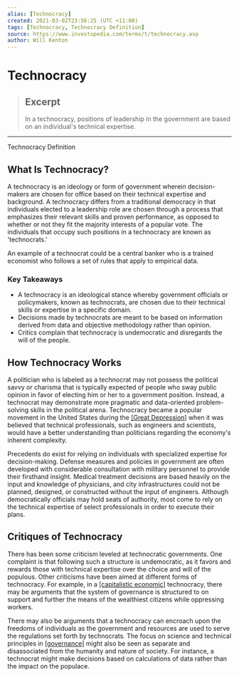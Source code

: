 ```yaml
---
alias: [Technocracy]
created: 2021-03-02T23:56:25 (UTC +11:00)
tags: [Technocracy, Technocracy Definition]
source: https://www.investopedia.com/terms/t/technocracy.asp
author: Will Kenton
---
```


# Technocracy

> ## Excerpt
> In a technocracy, positions of leadership in the government are based on an individual's technical expertise.

---

Technocracy Definition
## What Is Technocracy?

A technocracy is an ideology or form of government wherein decision-makers are chosen for office based on their technical expertise and background. A technocracy differs from a traditional democracy in that individuals elected to a leadership role are chosen through a process that emphasizes their relevant skills and proven performance, as opposed to whether or not they fit the majority interests of a popular vote. The individuals that occupy such positions in a technocracy are known as 'technocrats.'

An example of a technocrat could be a central banker who is a trained economist who follows a set of rules that apply to empirical data.

### Key Takeaways

-   A technocracy is an ideological stance whereby government officials or policymakers, known as technocrats, are chosen due to their technical skills or expertise in a specific domain.
-   Decisions made by technocrats are meant to be based on information derived from data and objective methodology rather than opinion.
-   Critics complain that technocracy is undemocratic and disregards the will of the people.

## How Technocracy Works

A politician who is labeled as a technocrat may not possess the political savvy or charisma that is typically expected of people who sway public opinion in favor of electing him or her to a government position. Instead, a technocrat may demonstrate more pragmatic and data-oriented problem-solving skills in the political arena. Technocracy became a popular movement in the United States during the [[Great Depression]](https://www.investopedia.com/terms/g/great_depression.asp) when it was believed that technical professionals, such as engineers and scientists, would have a better understanding than politicians regarding the economy's inherent complexity.

Precedents do exist for relying on individuals with specialized expertise for decision-making. Defense measures and policies in government are often developed with considerable consultation with military personnel to provide their firsthand insight. Medical treatment decisions are based heavily on the input and knowledge of physicians, and city infrastructures could not be planned, designed, or constructed without the input of engineers. Although democratically officials may hold seats of authority, most come to rely on the technical expertise of select professionals in order to execute their plans.

## Critiques of Technocracy

There has been some criticism leveled at technocratic governments. One complaint is that following such a structure is undemocratic, as it favors and rewards those with technical expertise over the choice and will of the populous. Other criticisms have been aimed at different forms of technocracy. For example, in a [[capitalistic economic]](https://www.investopedia.com/articles/investing/102914/main-characteristics-capitalist-economies.asp) technocracy, there may be arguments that the system of governance is structured to on support and further the means of the wealthiest citizens while oppressing workers.

There may also be arguments that a technocracy can encroach upon the freedoms of individuals as the government and resources are used to serve the regulations set forth by technocrats. The focus on science and technical principles in [[governance]](https://www.investopedia.com/terms/c/corporategovernance.asp) might also be seen as separate and disassociated from the humanity and nature of society. For instance, a technocrat might make decisions based on calculations of data rather than the impact on the populace.
